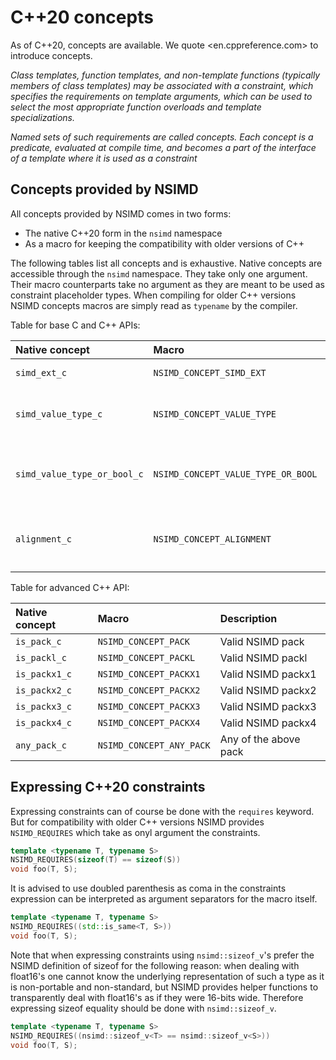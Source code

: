 # C++20 concepts

As of C++20, concepts are available. We quote <en.cppreference.com> to
introduce concepts.

*Class templates, function templates, and non-template functions (typically
members of class templates) may be associated with a constraint, which
specifies the requirements on template arguments, which can be used to select
the most appropriate function overloads and template specializations.*

*Named sets of such requirements are called concepts. Each concept is a
predicate, evaluated at compile time, and becomes a part of the interface of a
template where it is used as a constraint*

## Concepts provided by NSIMD

All concepts provided by NSIMD comes in two forms:
- The native C++20 form in the `nsimd` namespace
- As a macro for keeping the compatibility with older versions of C++

The following tables list all concepts and is exhaustive. Native concepts are
accessible through the `nsimd` namespace. They take only one argument. Their
macro counterparts take no argument as they are meant to be used as
constraint placeholder types. When compiling for older C++ versions NSIMD
concepts macros are simply read as `typename` by the compiler.

Table for base C and C++ APIs:

| Native concept              | Macro                              | Description                                    |
|:----------------------------|:-----------------------------------|:-----------------------------------------------|
| `simd_ext_c`                | `NSIMD_CONCEPT_SIMD_EXT`           | Valid SIMD extension                           |
| `simd_value_type_c`         | `NSIMD_CONCEPT_VALUE_TYPE`         | Valid NSIMD underlying value type              |
| `simd_value_type_or_bool_c` | `NSIMD_CONCEPT_VALUE_TYPE_OR_BOOL` | Valid NSIMD underlying value type or `bool`    |
| `alignment_c`               | `NSIMD_CONCEPT_ALIGNMENT`          | Valid NSIMD alignment `aligned` or `unaligned` |

Table for advanced C++ API:

| Native concept | Macro                    | Description                                    |
|:---------------|:-------------------------|:----------------------|
| `is_pack_c`    | `NSIMD_CONCEPT_PACK`     | Valid NSIMD pack      |
| `is_packl_c`   | `NSIMD_CONCEPT_PACKL`    | Valid NSIMD packl     |
| `is_packx1_c`  | `NSIMD_CONCEPT_PACKX1`   | Valid NSIMD packx1    |
| `is_packx2_c`  | `NSIMD_CONCEPT_PACKX2`   | Valid NSIMD packx2    |
| `is_packx3_c`  | `NSIMD_CONCEPT_PACKX3`   | Valid NSIMD packx3    |
| `is_packx4_c`  | `NSIMD_CONCEPT_PACKX4`   | Valid NSIMD packx4    |
| `any_pack_c`   | `NSIMD_CONCEPT_ANY_PACK` | Any of the above pack |

## Expressing C++20 constraints

Expressing constraints can of course be done with the `requires` keyword. But
for compatibility with older C++ versions NSIMD provides `NSIMD_REQUIRES`
which take as onyl argument the constraints.

```c++
template <typename T, typename S>
NSIMD_REQUIRES(sizeof(T) == sizeof(S))
void foo(T, S);
```

It is advised to use doubled parenthesis as coma in the constraints expression
can be interpreted as argument separators for the macro itself.

```c++
template <typename T, typename S>
NSIMD_REQUIRES((std::is_same<T, S>))
void foo(T, S);
```

Note that when expressing constraints using `nsimd::sizeof_v`'s prefer the
NSIMD definition of sizeof for the following reason: when dealing with
float16's one cannot know the underlying representation of such a type as it
is non-portable and non-standard, but NSIMD provides helper functions to
transparently deal with float16's as if they were 16-bits wide. Therefore
expressing sizeof equality should be done with `nsimd::sizeof_v`.

```c++
template <typename T, typename S>
NSIMD_REQUIRES((nsimd::sizeof_v<T> == nsimd::sizeof_v<S>))
void foo(T, S);
```
